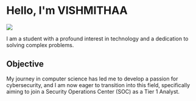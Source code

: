 # Hello, I'm VISHMITHAA 
<a href="www.linkedin.com/in/vishmithaa-s-p"><img src="https://img.shields.io/badge/-LinkedIn-0072b1?&style=for-the-badge&logo=linkedin&logoColor=white" /></a>



I am a student with a profound interest in technology and a dedication to solving complex problems.

## Objective


My journey in computer science has led me to develop a passion for cybersecurity, and I am now eager to transition into this field, specifically aiming to join a Security Operations Center (SOC) as a Tier 1 Analyst.

